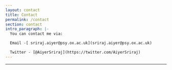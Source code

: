 ```yaml
---
layout: contact
title: Contact
permalink: /contact
section: contact
intro_paragraph: |-
  You can contact me via:

  Email -[ sriraj.aiyer@psy.ox.ac.uk](sriraj.aiyer@psy.ox.ac.uk)

  Twitter - [@AiyerSriraj](https://twitter.com/AiyerSriraj)
---
```

****

